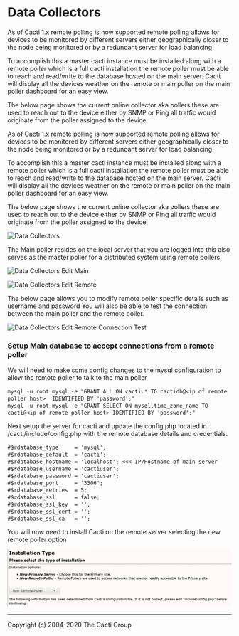 # Data Collectors

As of Cacti 1.x remote polling is now supported remote polling allows for
devices to be monitored by different servers either geographically closer to the
node being monitored or by a redundant server for load balancing.

To accomplish this a master cacti instance must be installed along with a remote
poller which is a full cacti installation the remote poller must be able to
reach and read/write to the database hosted on the main server. Cacti will
display all the devices weather on the remote or main poller on the main poller
dashboard for an easy view.

The below page shows the current online collector aka pollers these are used to
reach out to the device either by SNMP or Ping all traffic would originate from
the poller assigned to the device.

As of Cacti 1.x remote polling is now supported remote polling allows for devices 
to be monitored by different servers either geographically closer to the node 
being monitored or by a redundant server for load balancing.

To accomplish this a master cacti instance must be installed along with a remote 
poller which is a full cacti installation the remote poller must be able to 
reach and read/write to the database hosted on the main server. Cacti will 
display all the devices weather on the remote or main poller on the main poller
dashboard for an easy view.

The below page shows the current online collector aka pollers these are used 
to reach out to the device either by SNMP or Ping all traffic would originate 
from the poller assigned to the device.

![Data Collectors](images/data-collectors.png)

The Main poller resides on the local server that you are logged into this also
serves as the master poller for a distributed system using remote pollers.

![Data Collectors Edit Main](images/data-collectors-edit-main.png)

![Data Collectors Edit Remote](images/data-collectors-edit-remote1.png)

The below page allows you to modify remote poller specific details such as
username and password You will also be able to test the connection between 
the main poller and the remote poller.

![Data Collectors Edit Remote Connection Test](images/data-collectors-edit-remote2.png)

### Setup Main database to accept connections from a remote poller

We will need to make some config changes to the mysql configuration to allow the
remote poller to talk to the main poller

```console
mysql -u root mysql -e "GRANT ALL ON cacti.* TO cactidb@<ip of remote poller host>  IDENTIFIED BY 'password';"
mysql -u root mysql -e "GRANT SELECT ON mysql.time_zone_name TO cacti@<ip of remote poller host> IDENTIFIED BY 'password';"
```

Next setup the server for cacti and update the config.php located in 
/cacti/include/config.php with the remote database details and credentials.

```console
#$rdatabase_type     = 'mysql';
#$rdatabase_default  = 'cacti';
#$rdatabase_hostname = 'localhost'; <<< IP/Hostname of main server
#$rdatabase_username = 'cactiuser';
#$rdatabase_password = 'cactiuser';
#$rdatabase_port     = '3306';
#$rdatabase_retries  = 5;
#$rdatabase_ssl      = false;
#$rdatabase_ssl_key  = '';
#$rdatabase_ssl_cert = '';
#$rdatabase_ssl_ca   = '';
```

You will now need to install Cacti on the remote server selecting the new remote
poller option

![remote poller setup](images/cacti_remote_poller_setup.JPG)

---
Copyright (c) 2004-2020 The Cacti Group
